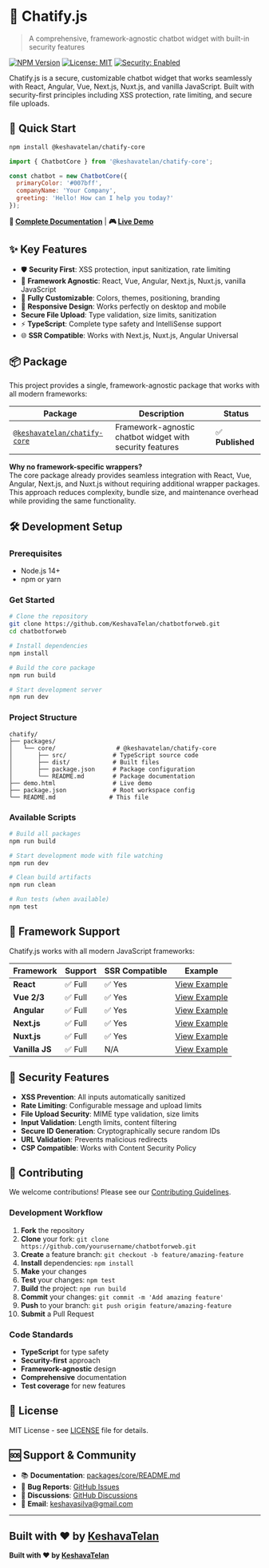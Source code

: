 # 🤖 Chatify.js

> A comprehensive, framework-agnostic chatbot widget with built-in security features

[![NPM Version](https://img.shields.io/npm/v/@keshavatelan/chatify-core)](https://www.npmjs.com/package/@keshavatelan/chatify-core)
[![License: MIT](https://img.shields.io/badge/License-MIT-yellow.svg)](https://opensource.org/licenses/MIT)
[![Security: Enabled](https://img.shields.io/badge/Security-Enabled-green.svg)](packages/core#security-features)

Chatify.js is a secure, customizable chatbot widget that works seamlessly with React, Angular, Vue, Next.js, Nuxt.js, and vanilla JavaScript. Built with security-first principles including XSS protection, rate limiting, and secure file uploads.

## 🚀 Quick Start

```bash
npm install @keshavatelan/chatify-core
```

```javascript
import { ChatbotCore } from '@keshavatelan/chatify-core';

const chatbot = new ChatbotCore({
  primaryColor: '#007bff',
  companyName: 'Your Company',
  greeting: 'Hello! How can I help you today?'
});
```

**📖 [Complete Documentation](packages/core/README.md)** | **🎮 [Live Demo](demo.html)**

## ✨ Key Features

- 🛡️ **Security First**: XSS protection, input sanitization, rate limiting
- 🔧 **Framework Agnostic**: React, Vue, Angular, Next.js, Nuxt.js, vanilla JavaScript
- 🎨 **Fully Customizable**: Colors, themes, positioning, branding
- 📱 **Responsive Design**: Works perfectly on desktop and mobile
-  **Secure File Upload**: Type validation, size limits, sanitization
- ⚡ **TypeScript**: Complete type safety and IntelliSense support
- 🌐 **SSR Compatible**: Works with Next.js, Nuxt.js, Angular Universal

## 📦 Package

This project provides a single, framework-agnostic package that works with all modern frameworks:

| Package | Description | Status |
|---------|-------------|---------|
| [`@keshavatelan/chatify-core`](packages/core) | Framework-agnostic chatbot widget with security features | ✅ **Published** |

**Why no framework-specific wrappers?**  
The core package already provides seamless integration with React, Vue, Angular, Next.js, and Nuxt.js without requiring additional wrapper packages. This approach reduces complexity, bundle size, and maintenance overhead while providing the same functionality.

## 🛠️ Development Setup

### Prerequisites
- Node.js 14+ 
- npm or yarn

### Get Started

```bash
# Clone the repository
git clone https://github.com/KeshavaTelan/chatbotforweb.git
cd chatbotforweb

# Install dependencies
npm install

# Build the core package
npm run build

# Start development server
npm run dev
```

### Project Structure

```
chatify/
├── packages/
│   └── core/                 # @keshavatelan/chatify-core
│       ├── src/             # TypeScript source code
│       ├── dist/            # Built files
│       ├── package.json     # Package configuration
│       └── README.md        # Package documentation
├── demo.html                # Live demo
├── package.json             # Root workspace config
└── README.md               # This file
```

### Available Scripts

```bash
# Build all packages
npm run build

# Start development mode with file watching
npm run dev

# Clean build artifacts
npm run clean

# Run tests (when available)
npm test
```

## 🔧 Framework Support

Chatify.js works with all modern JavaScript frameworks:

| Framework | Support | SSR Compatible | Example |
|-----------|---------|----------------|---------|
| **React** | ✅ Full | ✅ Yes | [View Example](packages/core#react) |
| **Vue 2/3** | ✅ Full | ✅ Yes | [View Example](packages/core#vue) |
| **Angular** | ✅ Full | ✅ Yes | [View Example](packages/core#angular) |
| **Next.js** | ✅ Full | ✅ Yes | [View Example](packages/core#nextjs) |
| **Nuxt.js** | ✅ Full | ✅ Yes | [View Example](packages/core#nuxtjs) |
| **Vanilla JS** | ✅ Full | N/A | [View Example](packages/core#vanilla-javascript) |

## 🚨 Security Features

- **XSS Prevention**: All inputs automatically sanitized
- **Rate Limiting**: Configurable message and upload limits
- **File Upload Security**: MIME type validation, size limits
- **Input Validation**: Length limits, content filtering
- **Secure ID Generation**: Cryptographically secure random IDs
- **URL Validation**: Prevents malicious redirects
- **CSP Compatible**: Works with Content Security Policy

## 🤝 Contributing

We welcome contributions! Please see our [Contributing Guidelines](CONTRIBUTING.md).

### Development Workflow

1. **Fork** the repository
2. **Clone** your fork: `git clone https://github.com/yourusername/chatbotforweb.git`
3. **Create** a feature branch: `git checkout -b feature/amazing-feature`
4. **Install** dependencies: `npm install`
5. **Make** your changes
6. **Test** your changes: `npm test`
7. **Build** the project: `npm run build`
8. **Commit** your changes: `git commit -m 'Add amazing feature'`
9. **Push** to your branch: `git push origin feature/amazing-feature`
10. **Submit** a Pull Request

### Code Standards

- **TypeScript** for type safety
- **Security-first** approach
- **Framework-agnostic** design
- **Comprehensive** documentation
- **Test coverage** for new features

## 📄 License

MIT License - see [LICENSE](LICENSE) file for details.

## 🆘 Support & Community

- 📚 **Documentation**: [packages/core/README.md](packages/core/README.md)
- 🐛 **Bug Reports**: [GitHub Issues](https://github.com/KeshavaTelan/chatbotforweb/issues)
- 💬 **Discussions**: [GitHub Discussions](https://github.com/KeshavaTelan/chatbotforweb/discussions)
- 📧 **Email**: [keshavasilva@gmail.com](mailto:keshavasilva@gmail.com)

---

**Built with ❤️ by [KeshavaTelan](https://github.com/KeshavaTelan)**
---

**Built with ❤️ by [KeshavaTelan](https://github.com/KeshavaTelan)**
